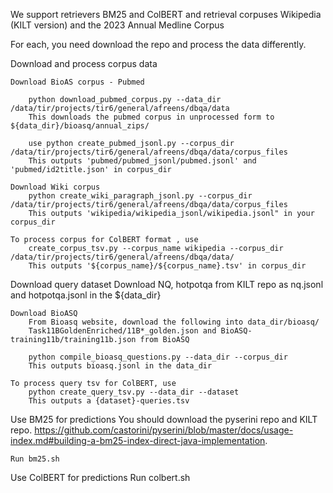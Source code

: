 We support retrievers BM25 and ColBERT and retrieval corpuses Wikipedia (KILT version) and the 2023 Annual Medline Corpus

For each, you need download the repo and process the data differently.

Download and process corpus data

    Download BioAS corpus - Pubmed

        python download_pubmed_corpus.py --data_dir /data/tir/projects/tir6/general/afreens/dbqa/data
        This downloads the pubmed corpus in unprocessed form to ${data_dir}/bioasq/annual_zips/

        use python create_pubmed_jsonl.py --corpus_dir /data/tir/projects/tir6/general/afreens/dbqa/data/corpus_files
        This outputs 'pubmed/pubmed_jsonl/pubmed.jsonl' and 'pubmed/id2title.json' in corpus_dir 

    Download Wiki corpus
        python create_wiki_paragraph_jsonl.py --corpus_dir /data/tir/projects/tir6/general/afreens/dbqa/data/corpus_files
        This outputs 'wikipedia/wikipedia_jsonl/wikipedia.jsonl" in your corpus_dir

    To process corpus for ColBERT format , use
        create_corpus_tsv.py --corpus_name wikipedia --corpus_dir /data/tir/projects/tir6/general/afreens/dbqa/data/
        This outputs '${corpus_name}/${corpus_name}.tsv' in corpus_dir

Download query dataset
    Download NQ, hotpotqa from KILT repo as nq.jsonl and hotpotqa.jsonl in the ${data_dir}

    Download BioASQ
        From Bioasq website, download the following into data_dir/bioasq/
        Task11BGoldenEnriched/11B*_golden.json and BioASQ-training11b/training11b.json from BioASQ
    
        python compile_bioasq_questions.py --data_dir --corpus_dir 
        This outputs bioasq.jsonl in the data_dir

    To process query tsv for ColBERT, use
        python create_query_tsv.py --data_dir --dataset
        This outputs a {dataset}-queries.tsv

Use BM25 for predictions
    You should download the pyserini repo and KILT repo. https://github.com/castorini/pyserini/blob/master/docs/usage-index.md#building-a-bm25-index-direct-java-implementation.

    Run bm25.sh

Use ColBERT for predictions
    Run colbert.sh






